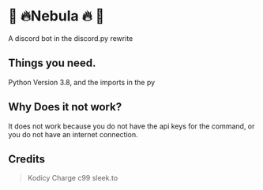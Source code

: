 # 📣 🔥Nebula 🔥 📣
A discord bot in the discord.py rewrite

## Things you need.

Python Version 3.8, and the imports in the py

## Why Does it not work?
It does not work because you do not have the api keys for the command, or you do not have an internet connection.

## Credits
> Kodicy 
> Charge
> c99
> sleek.to
